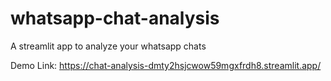 # whatsapp-chat-analysis
A streamlit app to analyze your whatsapp chats

Demo Link: https://chat-analysis-dmty2hsjcwow59mgxfrdh8.streamlit.app/
